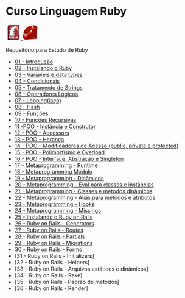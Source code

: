 # Curso Linguagem Ruby
<p align="left">
<a href="https://rubyonrails.org" target="_blank" rel="noreferrer"> <img src="https://raw.githubusercontent.com/devicons/devicon/master/icons/rails/rails-original-wordmark.svg" alt="rails" width="40" height="40"/> </a>
<a href="https://www.ruby-lang.org/en/" target="_blank" rel="noreferrer"> <img src="https://raw.githubusercontent.com/devicons/devicon/master/icons/ruby/ruby-original.svg" alt="ruby" width="40" height="40"/> </a>
</p>

<p>Repositório para Estudo de Ruby </p>



- [01 - Introdução](https://github.com/Lavosierdq/rubyBasico/issues/38)
- [02 - Instalando o Ruby](https://github.com/Lavosierdq/rubyBasico/issues/39)
- [03 - Variáveis e data types](https://github.com/Lavosierdq/rubyBasico/issues/40)
- [04 - Condicionais](https://github.com/Lavosierdq/rubyBasico/issues/41)
- [05 - Tratamento de Strings](https://github.com/Lavosierdq/rubyBasico/issues/42)
- [06 - Operadores Lógicos](https://github.com/Lavosierdq/rubyBasico/issues/43)
- [07 - Looping(laço)](https://github.com/Lavosierdq/rubyBasico/issues/44)
- [08 - Hash](https://github.com/Lavosierdq/rubyBasico/issues/45)
- [09 - Funções](https://github.com/Lavosierdq/rubyBasico/issues/46)
- [10 - Funções Recursivas](https://github.com/Lavosierdq/rubyBasico/issues/47)
- [11 -POO - Instância e Construtor](https://github.com/Lavosierdq/rubyBasico/issues/48)
- [12 - POO - Accessors](https://github.com/Lavosierdq/rubyBasico/issues/49)
- [13 - POO - Herança](https://github.com/Lavosierdq/rubyBasico/issues/50)
- [14 - POO - Modificadores de Acesso (public, private e protected)](https://github.com/Lavosierdq/rubyBasico/issues/51)
- [15 - POO - Polimorfismo e Overload](https://github.com/Lavosierdq/rubyBasico/issues/52)
- [16 - POO - Interface, Abstração e Singleton](https://github.com/Lavosierdq/rubyBasico/issues/53)
- [17 - Metaprogramming - Runtime](https://github.com/Lavosierdq/rubyBasico/issues/54)
- [18 - Metaprogramming Módulo](https://github.com/Lavosierdq/rubyBasico/issues/55)
- [19 - Metaprogramming - Dinâmicos](https://github.com/Lavosierdq/rubyBasico/issues/56)
- [20 - Metaprogramming - Eval para classes e instâncias](https://github.com/Lavosierdq/rubyBasico/issues/57)
- [21 - Metaprogramming - Classes e métodos dinâmicos](https://github.com/Lavosierdq/rubyBasico/issues/58)
- [22 - Metaprogramming - Alias para métodos e atributos](https://github.com/Lavosierdq/rubyBasico/issues/59)
- [23 - Metaprogramming - Hooks](https://github.com/Lavosierdq/rubyBasico/issues/60)
- [24 - Metaprogramming - Missings](https://github.com/Lavosierdq/rubyBasico/issues/61)
- [25 - Instalando o Ruby on Rails](https://github.com/Lavosierdq/rubyBasico/issues/62)
- [26 - Ruby on Rails - Generators](https://github.com/Lavosierdq/rubyBasico/issues/63)
- [27 - Ruby on Rails - Routes](https://github.com/Lavosierdq/rubyBasico/issues/64)
- [28 - Ruby on Rails - Partials](https://github.com/Lavosierdq/rubyBasico/issues/65)
- [29 - Ruby on Rails - Migrations](https://github.com/Lavosierdq/rubyBasico/issues/66)
- [30 - Ruby on Rails - Forms](https://github.com/Lavosierdq/rubyBasico/issues/67)
- [31 - Ruby on Rails - Initializers]
- [32 - Ruby on Rails - Helpers]
- [33 - Ruby on Rails - Arquivos estáticos e dinâmicos]
- [34 - Ruby on Rails - Rake]
- [35 - Ruby on Rails - Padrão de métodos]
- [36 - Ruby on Rails - Render]
